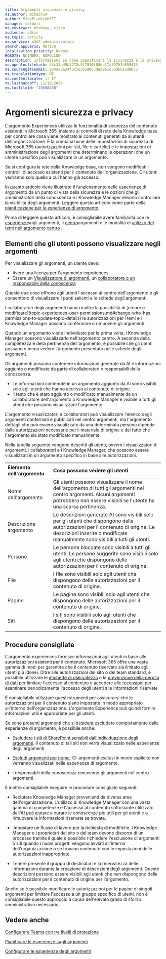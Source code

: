 ```yaml
---
title: Argomenti sicurezza e privacy
ms.author: mikeplum
author: MikePlumleyMSFT
manager: serdars
ms.reviewer: nkokoye, cjtan
audience: admin
ms.topic: article
ms.service: o365-administration
search.appverid: MET150
localization_priority: Normal
ROBOTS: NOINDEX, NOFOLLOW
description: Informazioni su come pianificare la sicurezza e la privacy di un argomento in Microsoft 365
ms.openlocfilehash: b3c33a49b8273c5f7830f08de17af9757a858413
ms.sourcegitcommit: 884ac262443c50362d0c3ded961d36d6b15d8b73
ms.translationtype: MT
ms.contentlocale: it-IT
ms.lasthandoff: 12/16/2020
ms.locfileid: "49698498"
---
```

# <a name="topic-experiences-security-and-privacy"></a>Argomenti sicurezza e privacy

L'argomento Experiences utilizza le funzionalità di sicurezza del contenuto esistenti in Microsoft 365, insieme ai controlli di rete della Knowledge base, per controllare cosa viene mostrato ai contenuti generati da ai utenti dell'organizzazione. È la combinazione delle impostazioni di sicurezza di Microsoft 365 (autorizzazioni per siti, file e cartelle) e le impostazioni di amministrazione degli argomenti che determinano le operazioni che un utente specifico può visualizzare in un argomento.

Se si configura la rete della Knowledge base, non vengono modificati i controlli di accesso esistenti per il contenuto dell'organizzazione. Gli utenti vedranno solo quello a cui hanno già accesso.

In questo articolo viene illustrato il funzionamento delle esperienze di argomento da un punto di vista della sicurezza e le opzioni che gli amministratori della conoscenza e i Knowledge Manager devono controllare la visibilità degli argomenti. Leggere questo articolo come parte della [pianificazione per le esperienze di argomento](plan-topic-experiences.md).

Prima di leggere questo articolo, è consigliabile avere familiarità con le [esperienze](topic-experiences-overview.md)sugli argomenti, il [centro](topic-center-overview.md)argomenti e le modalità di [utilizzo dei temi nell'argomento centro](manage-topics.md) .

## <a name="what-users-can-see-in-topics"></a>Elementi che gli utenti possono visualizzare negli argomenti

Per visualizzare gli argomenti, un utente deve:

- Avere una licenza per l'argomento experiences
- Essere un [Visualizzatore di argomenti](topic-experiences-knowledge-rules.md#change-who-can-see-topics-in-your-organization), un [collaboratore o un responsabile della conoscenza](topic-experiences-user-permissions.md)

Queste due cose offrono agli utenti l'accesso al centro dell'argomento e gli consentono di visualizzare i punti salienti e le schede degli argomenti.

I collaboratori degli argomenti hanno inoltre la possibilità di [creare e modificare](topic-experiences-user-permissions.md#change-who-has permissions-to-update-topic-details) le autorizzazioni per i temi e i Knowledge Manager possono confermare o rimuovere gli argomenti.

Quando un argomento viene individuato per la prima volta, i Knowledge Manager possono visualizzarlo nell'argomento centro. A seconda della completezza e della pertinenza dell'argomento, è possibile che gli utenti possano o meno vedere l'argomento presentato nelle schede degli argomenti.

Gli argomenti possono contenere informazioni generate da AI e informazioni aggiunte o modificate da parte di collaboratori o responsabili della conoscenza.

- Le informazioni contenute in un argomento aggiunto da AI sono visibili solo agli utenti che hanno accesso al contenuto di origine.
- Il testo che è stato aggiunto o modificato manualmente da un collaboratore dell'argomento o Knowledge Manager è visibile a tutti gli utenti che possono visualizzare l'argomento.

L'argomento visualizzatori e collaboratori può visualizzare l'elenco degli argomenti confermati e pubblicati nel centro argomenti, ma l'argomento dettagli che può essere visualizzato da una determinata persona dipende dalle autorizzazioni necessarie per il materiale di origine e dal fatto che l'argomento sia stato modificato manualmente.

Nella tabella seguente vengono descritti gli utenti, ovvero i visualizzatori di argomenti, i collaboratori e i Knowledge Manager, che possono essere visualizzati in un argomento specifico in base alle autorizzazioni.

|Elemento dell'argomento|Cosa possono vedere gli utenti|
|:---------|:------------------|
|Nome dell'argomento|Gli utenti possono visualizzare il nome dell'argomento di tutti gli argomenti nel centro argomenti. Alcuni argomenti potrebbero non essere visibili se l'utente ha una scarsa pertinenza.|
|Descrizione argomento|Le descrizioni generate AI sono visibili solo per gli utenti che dispongono delle autorizzazioni per il contenuto di origine. Le descrizioni inserite o modificate manualmente sono visibili a tutti gli utenti.|
|Persone|Le persone bloccate sono visibili a tutti gli utenti. Le persone suggerite sono visibili solo agli utenti che dispongono delle autorizzazioni per il contenuto di origine.|
|File|I file sono visibili solo agli utenti che dispongono delle autorizzazioni per il contenuto di origine.|
|Pagine|Le pagine sono visibili solo agli utenti che dispongono delle autorizzazioni per il contenuto di origine.|
|Siti|I siti sono visibili solo agli utenti che dispongono delle autorizzazioni per il contenuto di origine.|

## <a name="best-practices"></a>Procedure consigliate

L'argomento experiences fornisce informazioni agli utenti in base alle autorizzazioni esistenti per il contenuto. Microsoft 365 offre una vasta gamma di modi per garantire che il contenuto riservato sia limitato agli utenti più idonei. Oltre alle autorizzazioni del sito o del team standard, è possibile utilizzare le [etichette di riservatezza](https://docs.microsoft.com/microsoft-365/compliance/sensitivity-labels) o la [prevenzione della perdita di dati](https://docs.microsoft.com/microsoft-365/compliance/data-loss-prevention-policies) per limitare l'accesso al contenuto e accedere alle [recensioni](https://docs.microsoft.com/azure/active-directory/governance/access-reviews-overview) per esaminare periodicamente l'accesso degli utenti alle informazioni riservate

È consigliabile utilizzare questi strumenti per assicurarsi che le autorizzazioni per il contenuto siano impostate in modo appropriato all'interno dell'organizzazione. L'argomento Experience può quindi fornire informazioni utili e appropriate per gli utenti.

Se sono presenti argomenti che si desidera escludere completamente dalle esperienze di argomento, è possibile anche:

- [Escludere i siti di SharePoint sensibili dall'individuazione degli argomenti](topic-experiences-discovery.md#select-sharepoint-topic-sources). Il contenuto di tali siti non verrà visualizzato nelle esperienze degli argomenti.

- [Escludi argomenti per nome](topic-experiences-discovery.md#exclude-topics-by-name). Gli argomenti esclusi in modo esplicito non verranno visualizzati nelle esperienze di argomento.

- I responsabili della conoscenza rimuovono gli argomenti nel centro argomenti.

È inoltre consigliabile eseguire le procedure consigliate seguenti:

- Reclutare Knowledge Manager provenienti da diverse aree dell'organizzazione. L'utilizzo di Knowledge Manager con una vasta gamma di competenze e l'accesso al contenuto sottostante utilizzato dall'AI può aiutare a curare le conoscenze più utili per gli utenti e a rimuovere le informazioni riservate se trovate.

- Impostare un flusso di lavoro per la richiesta di modifiche. I Knowledge Manager o i proprietari del sito o del team devono disporre di un processo tramite il quale è possibile richiedere l'esclusione di argomenti o siti quando i nuovi progetti vengono avviati all'interno dell'organizzazione o se trovano contenuto con le impostazioni delle autorizzazioni inappropriate.

- Tenere presente il gruppo di destinatari e la riservatezza delle informazioni durante la creazione di descrizioni degli argomenti. Queste descrizioni possono essere visibili agli utenti che non dispongono delle autorizzazioni per il contenuto di origine per l'argomento.

Anche se è possibile modificare le autorizzazioni per le pagine di singoli argomenti per limitare l'accesso a un gruppo specifico di utenti, non è consigliabile questo approccio a causa dell'elevato grado di sforzo amministrativo necessario.

## <a name="see-also"></a>Vedere anche

[Configurare Teams con tre livelli di protezione](../solutions/configure-teams-three-tiers-protection.md)

[Pianificare le esperienze sugli argomenti](plan-topic-experiences.md)

[Configurare le esperienze degli argomenti](set-up-topic-experiences.md)
